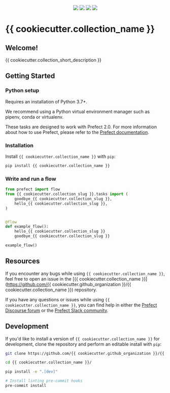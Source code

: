 <p align="center">
    <a href="https://github.com/{{ cookiecutter.github_organization }}/{{ cookiecutter.collection_name }}/" alt="Stars">
        <img src="https://img.shields.io/github/stars/{{ cookiecutter.github_organization }}/{{ cookiecutter.collection_name }}" /></a>
    <a href="https://pepy.tech/badge/{{ cookiecutter.collection_name }}/" alt="Downloads">
        <img src="https://pepy.tech/badge/{{ cookiecutter.collection_name }}" /></a>
    <a href="https://github.com/{{ cookiecutter.github_organization }}/{{ cookiecutter.collection_name }}/pulse" alt="Activity">
        <img src="https://img.shields.io/github/commit-activity/m/{{ cookiecutter.github_organization }}/{{ cookiecutter.collection_name }}" /></a>
    <a href="https://github.com/{{ cookiecutter.github_organization }}/{{ cookiecutter.collection_name }}/graphs/contributors" alt="Contributors">
        <img src="https://img.shields.io/github/contributors/{{ cookiecutter.github_organization }}/{{ cookiecutter.collection_name }}" /></a>
</p>

# {{ cookiecutter.collection_name }}

## Welcome!

{{ cookiecutter.collection_short_description }}

## Getting Started

### Python setup

Requires an installation of Python 3.7+.

We recommend using a Python virtual environment manager such as pipenv, conda or virtualenv.

These tasks are designed to work with Prefect 2.0. For more information about how to use Prefect, please refer to the [Prefect documentation](https://orion-docs.prefect.io/).

### Installation

Install `{{ cookiecutter.collection_name }}` with `pip`:

```bash
pip install {{ cookiecutter.collection_name }}
```

### Write and run a flow

```python
from prefect import flow
from {{ cookiecutter.collection_slug }}.tasks import (
    goodbye_{{ cookiecutter.collection_slug }},
    hello_{{ cookiecutter.collection_slug }},
)


@flow
def example_flow():
    hello_{{ cookiecutter.collection_slug }}
    goodbye_{{ cookiecutter.collection_slug }}

example_flow()
```

## Resources

If you encounter any bugs while using `{{ cookiecutter.collection_name }}`, feel free to open an issue in the [{{ cookiecutter.collection_name }}](https://github.com/{{ cookiecutter.github_organization }}/{{ cookiecutter.collection_name }}) repository.

If you have any questions or issues while using `{{ cookiecutter.collection_name }}`, you can find help in either the [Prefect Discourse forum](https://discourse.prefect.io/) or the [Prefect Slack community](https://prefect.io/slack).

## Development

If you'd like to install a version of `{{ cookiecutter.collection_name }}` for development, clone the repository and perform an editable install with `pip`:

```bash
git clone https://github.com/{{ cookiecutter.github_organization }}/{{ cookiecutter.collection_name }}.git

cd {{ cookiecutter.collection_name }}/

pip install -e ".[dev]"

# Install linting pre-commit hooks
pre-commit install
```
